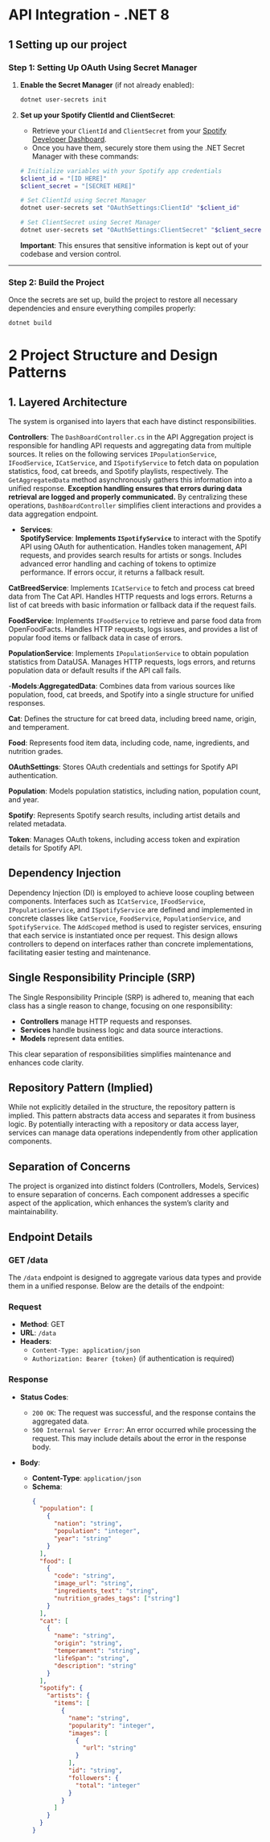 ﻿# API Integration - .NET 8

## 1 Setting up our project 

### Step 1: Setting Up OAuth Using Secret Manager

1. **Enable the Secret Manager** (if not already enabled):

    ```powershell
    dotnet user-secrets init
    ```

2. **Set up your Spotify ClientId and ClientSecret**:

    - Retrieve your `ClientId` and `ClientSecret` from your [Spotify Developer Dashboard](https://developer.spotify.com/dashboard/applications).
    - Once you have them, securely store them using the .NET Secret Manager with these commands:

    ```powershell
    # Initialize variables with your Spotify app credentials
    $client_id = "[ID HERE]"
    $client_secret = "[SECRET HERE]" 

    # Set ClientId using Secret Manager
    dotnet user-secrets set "OAuthSettings:ClientId" "$client_id" 

    # Set ClientSecret using Secret Manager
    dotnet user-secrets set "OAuthSettings:ClientSecret" "$client_secret"
    ```

    **Important**: This ensures that sensitive information is kept out of your codebase and version control.

---

### Step 2: Build the Project

Once the secrets are set up, build the project to restore all necessary dependencies and ensure everything compiles properly:

```bash
dotnet build
```

# 2 Project Structure and Design Patterns


## 1. Layered Architecture

The system is organised into layers that each have distinct responsibilities.

**Controllers**: The `DashBoardController.cs` in the API Aggregation project is responsible for handling API requests and aggregating data from multiple sources.
It relies on the following services `IPopulationService`, `IFoodService`, `ICatService`, and `ISpotifyService` to fetch data on population statistics, food, cat breeds, and Spotify playlists, respectively.
The `GetAggregatedData` method asynchronously gathers this information into a unified response.
**Exception handling ensures that errors during data retrieval are logged and properly communicated.**
By centralizing these operations, `DashBoardController` simplifies client interactions and provides a data aggregation endpoint.


- **Services**:  
 **SpotifyService**: **Implements `ISpotifyService`** to interact with the Spotify API using OAuth for authentication.
Handles token management, API requests, and provides search results for artists or songs.
Includes advanced error handling and caching of tokens to optimize performance. 
If errors occur, it returns a fallback result.

**CatBreedService**: Implements `ICatService` to fetch and process cat breed data from The Cat API.
Handles HTTP requests and logs errors. Returns a list of cat breeds with basic information or fallback data if the request fails.

**FoodService**: Implements `IFoodService` to retrieve and parse food data from OpenFoodFacts.
Handles HTTP requests, logs issues, and provides a list of popular food items or fallback data in case of errors.

**PopulationService**: Implements `IPopulationService` to obtain population statistics from DataUSA.
Manages HTTP requests, logs errors, and returns population data or default results if the API call fails.

-**Models**:**AggregatedData**: Combines data from various sources like population, food, cat breeds, and Spotify into a single structure for unified responses.

**Cat**: Defines the structure for cat breed data, including breed name, origin, and temperament.

**Food**: Represents food item data, including code, name, ingredients, and nutrition grades.

**OAuthSettings**: Stores OAuth credentials and settings for Spotify API authentication.

**Population**: Models population statistics, including nation, population count, and year.

**Spotify**: Represents Spotify search results, including artist details and related metadata.

**Token**: Manages OAuth tokens, including access token and expiration details for Spotify API.

## Dependency Injection

Dependency Injection (DI) is employed to achieve loose coupling between components. Interfaces such as `ICatService`, `IFoodService`, `IPopulationService`, and `ISpotifyService` are defined and implemented in concrete classes like `CatService`, `FoodService`, `PopulationService`, and `SpotifyService`. The `AddScoped` method is used to register services, ensuring that each service is instantiated once per request. This design allows controllers to depend on interfaces rather than concrete implementations, facilitating easier testing and maintenance.

## Single Responsibility Principle (SRP)

The Single Responsibility Principle (SRP) is adhered to, meaning that each class has a single reason to change, focusing on one responsibility:

- **Controllers** manage HTTP requests and responses.
- **Services** handle business logic and data source interactions.
- **Models** represent data entities.

This clear separation of responsibilities simplifies maintenance and enhances code clarity.

## Repository Pattern (Implied)

While not explicitly detailed in the structure, the repository pattern is implied. This pattern abstracts data access and separates it from business logic. By potentially interacting with a repository or data access layer, services can manage data operations independently from other application components.

## Separation of Concerns

The project is organized into distinct folders (Controllers, Models, Services) to ensure separation of concerns. Each component addresses a specific aspect of the application, which enhances the system’s clarity and maintainability.


## Endpoint Details

### GET /data

The `/data` endpoint is designed to aggregate various data types and provide them in a unified response. Below are the details of the endpoint:

### Request

- **Method**: GET
- **URL**: `/data`
- **Headers**:
  - `Content-Type: application/json`
  - `Authorization: Bearer {token}` (if authentication is required)

### Response

- **Status Codes**:
  - `200 OK`: The request was successful, and the response contains the aggregated data.
  - `500 Internal Server Error`: An error occurred while processing the request. This may include details about the error in the response body.

- **Body**:
  - **Content-Type**: `application/json`
  - **Schema**:
    ```json
    {
      "population": [
        {
          "nation": "string",
          "population": "integer",
          "year": "string"
        }
      ],
      "food": [
        {
          "code": "string",
          "image_url": "string",
          "ingredients_text": "string",
          "nutrition_grades_tags": ["string"]
        }
      ],
      "cat": [
        {
          "name": "string",
          "origin": "string",
          "temperament": "string",
          "lifeSpan": "string",
          "description": "string"
        }
      ],
      "spotify": {
        "artists": {
          "items": [
            {
              "name": "string",
              "popularity": "integer",
              "images": [
                {
                  "url": "string"
                }
              ],
              "id": "string",
              "followers": {
                "total": "integer"
              }
            }
          ]
        }
      }
    }
    ```